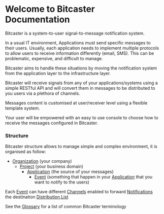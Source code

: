 # Welcome to Bitcaster Documentation

Bitcaster is a system-to-user signal-to-message notification system.

In a usual IT environment, Applications must send specific messages to their users. Usually, each application needs to implement multiple protocols to allow users to receive information differently (email, SMS). This can be problematic, expensive, and difficult to manage.

Bitcaster aims to handle these situations by moving the notification system from the application layer to the infrastructure layer.


Bitcaster will receive signals from any of your applications/systems using a simple RESTful API and will convert them in messages to be distributed to you users via a plethora of channels.

Messages content is customised at user/receiver level using a flexible template system.

Your user will be empowered with an easy to use console to choose how to receive the messages configured in Bitcaster.

### Structure

Bitcaster structure allows to manage simple and complex environment, it is organised as follow:

- [Organization](organization) (your company)
    - [Project](project) (your business domain)
        - [Application](application) (the source of your messages)
            - [Event](event) (something that happen in your [Application](application) that you want to notify to the users)


Each [Event](event) can have different [Channels](channel) enabled to forward [Notifications](notification) 
the destination [Distribution List](distribution-list) 


See the [Glossary](./glossary/index.md) for a list of common Bitcaster terminology
